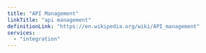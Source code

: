 ```yaml
---
title: "API Management"
linkTitle: "api management"
definitionLink: "https://en.wikipedia.org/wiki/API_management"
services:
  - "integration"
---
```

